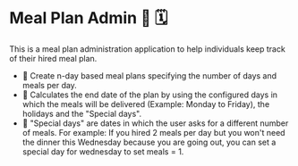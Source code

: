 # Meal Plan Admin 🍜 🗓️
This is a meal plan administration application to help individuals keep track of their hired meal plan.
- 📝 Create n-day based meal plans specifying the number of days and meals per day.
- 📆 Calculates the end date of the plan by using the configured days in which the meals will be delivered (Example: Monday to Friday), the holidays and the "Special days".
- 🍔 "Special days" are dates in which the user asks for a different number of meals. For example: If you hired 2 meals per day but you won't need the dinner this Wednesday because you are going out, you can set a special day for wednesday to set meals = 1.
